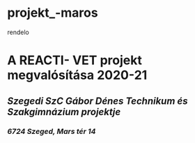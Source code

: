 # projekt_-maros
rendelo
# A **REACTI- VET** projekt megvalósítása 2020-21
## *Szegedi SzC Gábor Dénes Technikum és Szakgimnázium projektje*
### *6724 Szeged, Mars tér 14*

